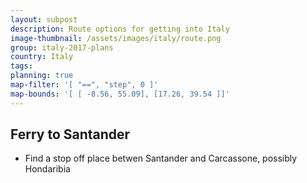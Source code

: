 ```yaml
---
layout: subpost
description: Route options for getting into Italy
image-thumbnail: /assets/images/italy/route.png
group: italy-2017-plans
country: Italy
tags: 
planning: true
map-filter: '[ "==", "step", 0 ]'
map-bounds: '[ [ -8.56, 55.09], [17.26, 39.54 ]]'
---
```


## Ferry to Santander

- Find a stop off place betwen Santander and Carcassone, possibly Hondaribia
